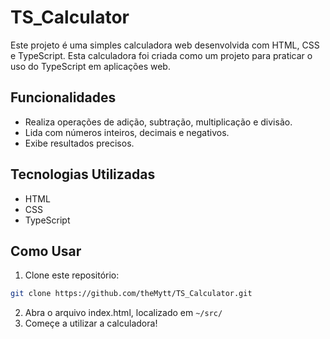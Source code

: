 # TS_Calculator

Este projeto é uma simples calculadora web desenvolvida com HTML, CSS e TypeScript. Esta calculadora foi criada como um projeto para praticar o uso do TypeScript em aplicações web.

## Funcionalidades

- Realiza operações de adição, subtração, multiplicação e divisão.
- Lida com números inteiros, decimais e negativos.
- Exibe resultados precisos.

## Tecnologias Utilizadas

- HTML
- CSS
- TypeScript

## Como Usar

1. Clone este repositório:

```bash
git clone https://github.com/theMytt/TS_Calculator.git
```
2. Abra o arquivo index.html, localizado em ```~/src/```
3. Começe a utilizar a calculadora!
